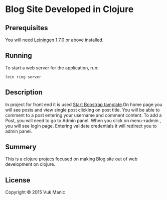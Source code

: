 # Blog Site Developed in Clojure

## Prerequisites

You will need [Leiningen][1] 1.7.0 or above installed.

[1]: https://github.com/technomancy/leiningen

## Running

To start a web server for the application, run:

    lein ring server

## Description

In project for front end it is used  [Start Boostrap tamplate][2].On home page you will see posts and view single post clicking on post title. You will be able to comment to a post entering your username and comment content. To add a Post, you will need to go to Admin panel. When you click on menu->admin , you will see login page. Entering validate credentials it will redirect you to admin panel.
    
[2]:http://startbootstrap.com/template-overviews/clean-blog    
## Summery

This is a  clojure projecs focused on making Blog site out of web development on clojure. 



## License
Copyright © 2015 Vuk Manic
